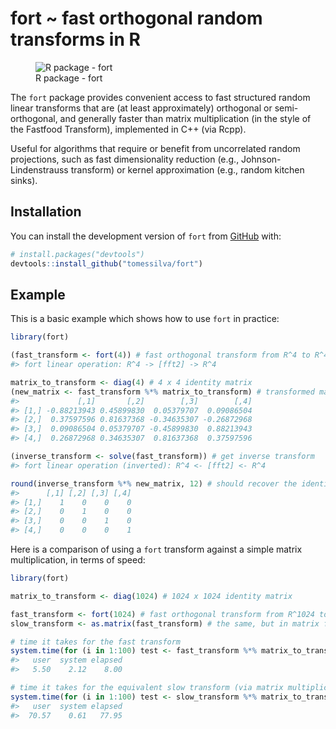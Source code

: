 
<!-- README.md is generated from README.Rmd. Please edit that file -->

# fort ~ fast orthogonal random transforms in R

<!-- badges: start -->

<figure>
<img src="https://img.shields.io/badge/package-fort-blue?logo=r"
alt="R package - fort" />
<figcaption aria-hidden="true">R package - fort</figcaption>
</figure>

<!-- badges: end -->

The `fort` package provides convenient access to fast structured random
linear transforms that are (at least approximately) orthogonal or
semi-orthogonal, and generally faster than matrix multiplication (in the
style of the Fastfood Transform), implemented in C++ (via Rcpp).

Useful for algorithms that require or benefit from uncorrelated random
projections, such as fast dimensionality reduction (e.g.,
Johnson-Lindenstrauss transform) or kernel approximation (e.g., random
kitchen sinks).

## Installation

You can install the development version of `fort` from
[GitHub](https://github.com/) with:

``` r
# install.packages("devtools")
devtools::install_github("tomessilva/fort")
```

## Example

This is a basic example which shows how to use `fort` in practice:

``` r
library(fort)

(fast_transform <- fort(4)) # fast orthogonal transform from R^4 to R^4
#> fort linear operation: R^4 -> [fft2] -> R^4

matrix_to_transform <- diag(4) # 4 x 4 identity matrix
(new_matrix <- fast_transform %*% matrix_to_transform) # transformed matrix
#>             [,1]       [,2]        [,3]        [,4]
#> [1,] -0.88213943 0.45899830  0.05379707  0.09086504
#> [2,]  0.37597596 0.81637368 -0.34635307 -0.26872968
#> [3,]  0.09086504 0.05379707 -0.45899830  0.88213943
#> [4,]  0.26872968 0.34635307  0.81637368  0.37597596

(inverse_transform <- solve(fast_transform)) # get inverse transform
#> fort linear operation (inverted): R^4 <- [fft2] <- R^4

round(inverse_transform %*% new_matrix, 12) # should recover the identity matrix
#>      [,1] [,2] [,3] [,4]
#> [1,]    1    0    0    0
#> [2,]    0    1    0    0
#> [3,]    0    0    1    0
#> [4,]    0    0    0    1
```

Here is a comparison of using a `fort` transform against a simple matrix
multiplication, in terms of speed:

``` r
library(fort)

matrix_to_transform <- diag(1024) # 1024 x 1024 identity matrix

fast_transform <- fort(1024) # fast orthogonal transform from R^1024 to R^1024
slow_transform <- as.matrix(fast_transform) # the same, but in matrix form

# time it takes for the fast transform
system.time(for (i in 1:100) test <- fast_transform %*% matrix_to_transform, gcFirst = TRUE)
#>   user  system elapsed 
#>   5.50    2.12    8.00

# time it takes for the equivalent slow transform (via matrix multiplication)
system.time(for (i in 1:100) test <- slow_transform %*% matrix_to_transform, gcFirst = TRUE)
#>   user  system elapsed 
#>  70.57    0.61   77.95 
```
